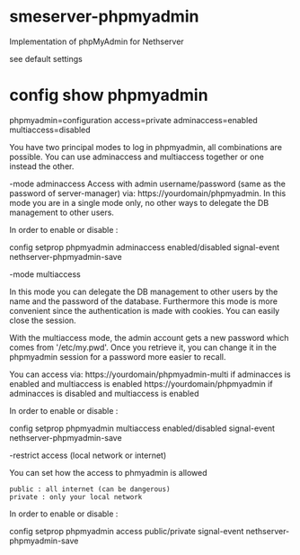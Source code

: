 smeserver-phpmyadmin
====================
Implementation of phpMyAdmin for Nethserver

see default settings

# config show phpmyadmin
phpmyadmin=configuration
    access=private
    adminaccess=enabled
    multiaccess=disabled

You have two principal modes to log in phpmyadmin, all combinations are possible. 
You can use adminaccess and multiaccess together or one instead the other.

-mode adminaccess
Access with admin username/password (same as the password of server-manager) via: https://yourdomain/phpmyadmin.
In this mode you are in a single mode only, no other ways to delegate the DB management to other users.

In order to enable or disable :

config setprop phpmyadmin adminaccess enabled/disabled
signal-event nethserver-phpmyadmin-save

-mode multiaccess

In this mode you can delegate the DB management to other users by the name and the password of the database. 
Furthermore this mode is more convenient since the authentication is made with cookies. You can easily close the session.

With the multiaccess mode, the admin account gets a new password which comes from '/etc/my.pwd'. 
Once you retrieve  it, you can change it in the phpmyadmin session for a password more easier to recall.

You can access via: 
	https://yourdomain/phpmyadmin-multi if adminacces is enabled and multiaccess is enabled
        https://yourdomain/phpmyadmin if adminacces is disabled and multiaccess is enabled

In order to enable or disable :

config setprop phpmyadmin multiaccess enabled/disabled
signal-event nethserver-phpmyadmin-save


-restrict access (local network or internet)

You can set how the access to phmyadmin is allowed

	public : all internet (can be dangerous)
	private : only your local network

In order to enable or disable :

config setprop phpmyadmin access public/private
signal-event nethserver-phpmyadmin-save

